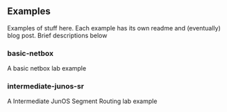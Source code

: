 ## Examples

Examples of stuff here. Each example has its own readme and (eventually) blog post. Brief descriptions below

### basic-netbox

A basic netbox lab example

### intermediate-junos-sr

A Intermediate JunOS Segment Routing lab example